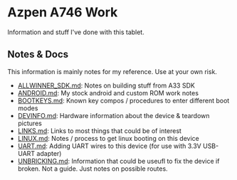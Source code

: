 # Azpen A746 Work

Information and stuff I've done with this tablet.

## Notes & Docs

This information is mainly notes for my reference. Use at your own risk.


- [ALLWINNER_SDK.md](./ALLWINNER_SDK.md): Notes on building stuff from A33 SDK
- [ANDROID.md](./ANDROID.md): My stock android and custom ROM work notes
- [BOOTKEYS.md](./BOOTKEYS.md): Known key compos / procedures to enter different boot modes
- [DEVINFO.md](./DEVINFO.md): Hardware information about the device & teardown pictures
- [LINKS.md](./LINKS.md): Links to most things that could be of interest
- [LINUX.md](./LINUX.md): Notes / process to get linux booting on this device
- [UART.md](./UART.md): Adding UART wires to this device (for use with 3.3V USB-UART adapter)
- [UNBRICKING.md](./UNBRICKING.md): Information that could be useufl to fix the device if broken. Not a guide. Just notes on possible routes.
